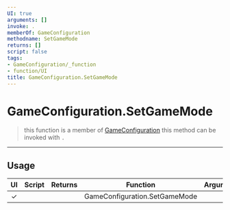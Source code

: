 ```yaml
---
UI: true
arguments: []
invoke: .
memberOf: GameConfiguration
methodname: SetGameMode
returns: []
script: false
tags:
- GameConfiguration/_function
- function/UI
title: GameConfiguration.SetGameMode
---
```

# GameConfiguration.SetGameMode
> this function is a member of [GameConfiguration](civ-6/lua/GameConfiguration.md)
> this method can be invoked with `.`
-----
## Usage
|  UI | Script | Returns | Function | Arguments |
|:---:|:------:|-------:|:--------:|:---------|
|✓| ||GameConfiguration.SetGameMode||
